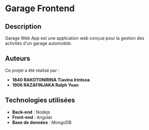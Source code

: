 # Garage Frontend

## Description
Garage Web App  est une application web conçue pour la gestion des activités d'un garage automobile. 

## Auteurs
Ce projet a été réalisé par :
- **1840 RAKOTONIRINA Tiavina Irintsoa**
- **1906 RAZAFINJAKA Ralph Yoan**

## Technologies utilisées
- **Back-end** : Nodejs
- **Front-end** : Angular
- **Base de données** : MongoDB
